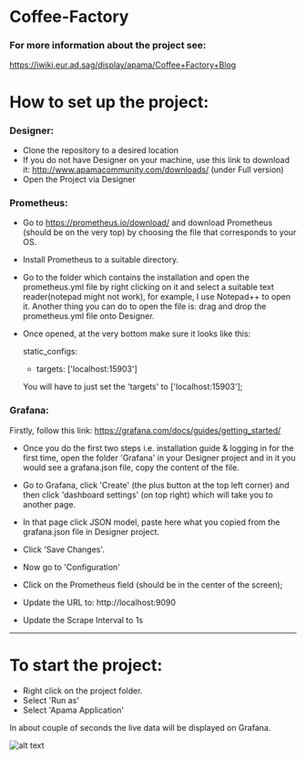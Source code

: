 # Coffee-Factory

### For more information about the project see:
https://iwiki.eur.ad.sag/display/apama/Coffee+Factory+Blog



# How to set up the project:



###  Designer: 

- Clone the repository to a desired location
- If you do not have Designer on your machine, use this link to download it: http://www.apamacommunity.com/downloads/ (under Full version)
- Open the Project via Designer



### Prometheus:

- Go to https://prometheus.io/download/ and download Prometheus (should be on the very top) by choosing the file that corresponds to your OS.
- Install Prometheus to a suitable directory.
- Go to the folder which contains the installation and open the prometheus.yml file by right clicking on it and select a suitable text reader(notepad might not work), for example, I use Notepad++ to open it. Another thing you can do to open the file is: drag and drop the prometheus.yml file onto Designer.
- Once opened, at the very bottom make sure it looks like this:

    static_configs:
    - targets: ['localhost:15903']

  You will have to just set the 'targets' to ['localhost:15903'];



 
### Grafana:

Firstly, follow this link: https://grafana.com/docs/guides/getting_started/
- Once you do the first two steps i.e. installation guide & logging in for the first time,
open the folder 'Grafana' in your Designer project and in it you would see a grafana.json file, copy the content of the file.
- Go to Grafana, click 'Create' (the plus button at the top left corner) and then click 'dashboard settings' (on top right) which will take you to another page.
- In that page click JSON model, paste here what you copied from the grafana.json file in Designer project.
- Click 'Save Changes'.

- Now go to 'Configuration'
- Click on the Prometheus field (should be in the center of the screen);
- Update the URL to: http://localhost:9090
- Update the Scrape Interval to 1s


-   -   -   -   -   -   -   -   -   -   -   -   -   -   -   -   -   -   -   -   -   -   -   -   -


# To start the project:
- Right click on the project folder.
- Select 'Run as'
- Select 'Apama Application'

In about couple of seconds the live data will be displayed on Grafana.

![alt text](https://github.com/POBnH4/Coffee-Factory/blob/master/BlogFinal.png)




